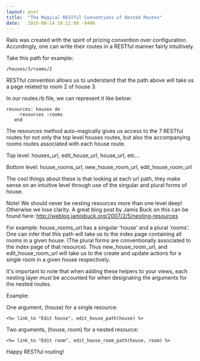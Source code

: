 ```yaml
---
layout: post
title:  "The Magical RESTful Conventions of Nested Routes"
date:   2016-08-14 20:11:09 -0400
---
```



Rails was created with the spirit of prizing convention over configuration. Accordingly, one can write their routes in a RESTful manner fairly intuitively.

Take this path for example: 

`/houses/3/rooms/2`  

RESTful convention allows us to understand that the path above will take us a page related to room 2 of house 3.

In our routes.rb file, we can represent it like below:

```
resources: houses do
     resources :rooms
   end
```


The resources method auto-magically gives us access to the 7 RESTful routes for not only the top level houses routes, but also the accompanying rooms routes associated with each house route. 

Top level: houses_url, edit_house_url, house_url,  etc...

Bottom level: house_rooms_url, new_house_room_url, edit_house_room_url

The cool things about these is that looking at each url path, they make sense on an intuitive level through use of the singular and plural forms of house.

Note! We should never be nesting resources more than one level deep! Otherwise we lose clarity. A great blog post by Jamis Buck on this can be found here: http://weblog.jamisbuck.org/2007/2/5/nesting-resources

For example: house_rooms_url has a singular 'house' and a plural 'rooms'. One can infer that this path will take us to the index page containing all rooms in a given house. (The plural forms are conventionally associated to the index page of that resource). Thus new_house_room_url, and edit_house_room_url will take us to the create and update actions for a single room in a given house respectively.

It's important to note that when adding these helpers to your views, each nesting layer must be accounted for when designating the arguments for the nested routes. 

Example: 

One argument, (house) for a single resource: 

`<%= link_to "Edit house", edit_house_path(house) %>  `

Two arguments, (house, room) for a nested resource:

```
<%= link_to "Edit room", edit_house_room_path(house, room) %>  
```

Happy RESTful routing!


